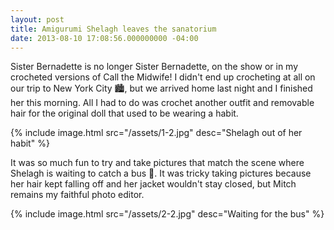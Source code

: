 ```yaml
---
layout: post
title: Amigurumi Shelagh leaves the sanatorium
date: 2013-08-10 17:08:56.000000000 -04:00
---
```

Sister Bernadette is no longer Sister Bernadette, on the show or in my crocheted versions of Call the Midwife! I didn't end up crocheting at all on our trip to New York City 🏙️, but we arrived home last night and I finished her this morning. All I had to do was crochet another outfit and removable hair for the original doll that used to be wearing a habit.

{% include image.html src="/assets/1-2.jpg" desc="Shelagh out of her habit" %}

It was so much fun to try and take pictures that match the scene where Shelagh is waiting to catch a bus 🚌. It was tricky taking pictures because her hair kept falling off and her jacket wouldn't stay closed, but Mitch remains my faithful photo editor.

{% include image.html src="/assets/2-2.jpg" desc="Waiting for the bus" %}